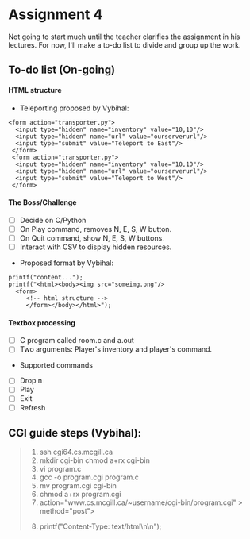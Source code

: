 # Assignment 4 

Not going to start much until the teacher clarifies the assignment in his lectures.
For now, I'll make a to-do list to divide and group up the work.

## To-do list (On-going)

#### HTML structure
* Teleporting proposed by Vybihal:
~~~~~~
<form action="transporter.py">
  <input type="hidden" name="inventory" value="10,10"/>
  <input type="hidden" name="url" value="ourserverurl"/>
  <input type="submit" value="Teleport to East"/>
 </form>
 <form action="transporter.py">
  <input type="hidden" name="inventory" value="10,10"/>
  <input type="hidden" name="url" value="ourserverurl"/>
  <input type="submit" value="Teleport to West"/>
 </form>
 ~~~~~~~
#### The Boss/Challenge
- [ ] Decide on C/Python
- [ ] On Play command, removes N, E, S, W button.
- [ ] On Quit command, show N, E, S, W buttons.
- [ ] Interact with CSV to display hidden resources.
* Proposed format by Vybihal: 
~~~~~
printf("content...");
printf("<html><body><img src="someimg.png"/> 
  <form>
     <!-- html structure -->
     </form></body></html>");
~~~~~
#### Textbox processing
- [ ] C program called room.c and a.out
- [ ] Two arguments: Player's inventory and player's command.
* Supported commands
- [ ] Drop n
- [ ] Play
- [ ] Exit
- [ ] Refresh

## CGI guide steps (Vybihal):  
> 1. ssh cgi64.cs.mcgill.ca
> 2. mkdir cgi-bin
>     chmod a+rx cgi-bin
> 3. vi program.c
> 4. gcc -o program.cgi program.c
> 5. mv program.cgi cgi-bin
> 6. chmod a+rx program.cgi
> 7. <form > action="www.cs.mcgill.ca/~username/cgi-bin/program.cgi" > method="post">
> 8. printf("Content-Type: text/html\n\n");
